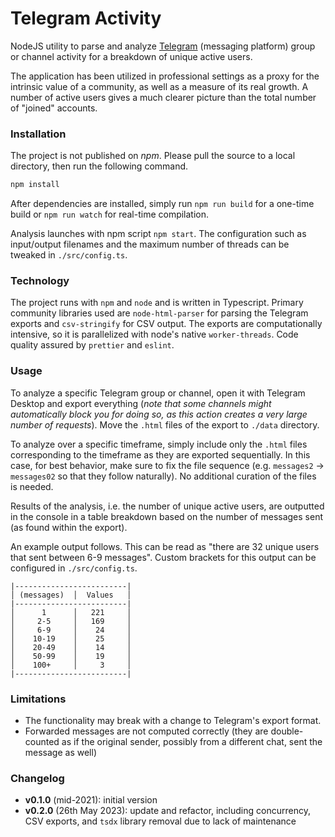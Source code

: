 # Telegram Activity

NodeJS utility to parse and analyze [Telegram](https://telegram.org/) (messaging platform) group or channel activity for a breakdown of unique active users.

The application has been utilized in professional settings as a proxy for the intrinsic value of a community, as well as a measure of its real growth. A number of active users gives a much clearer picture than the total number of "joined" accounts.

### Installation

The project is not published on _npm_. Please pull the source to a local directory, then run the following command.

```bash
npm install
```

After dependencies are installed, simply run `npm run build` for a one-time build or `npm run watch` for real-time compilation.

Analysis launches with npm script `npm start`. The configuration such as input/output filenames and the maximum number of threads can be tweaked in `./src/config.ts`.

### Technology

The project runs with `npm` and `node` and is written in Typescript. Primary community libraries used are `node-html-parser` for parsing the Telegram exports and `csv-stringify` for CSV output. The exports are computationally intensive, so it is parallelized with node's native `worker-threads`. Code quality assured by `prettier` and `eslint`.

### Usage

To analyze a specific Telegram group or channel, open it with Telegram Desktop and export everything (_note that some channels might automatically block you for doing so, as this action creates a very large number of requests_). Move the `.html` files of the export to `./data` directory.

To analyze over a specific timeframe, simply include only the `.html` files corresponding to the timeframe as they are exported sequentially. In this case, for best behavior, make sure to fix the file sequence (e.g. `messages2` -> `messages02` so that they follow naturally). No additional curation of the files is needed.

Results of the analysis, i.e. the number of unique active users, are outputted in the console in a table breakdown based on the number of messages sent (as found within the export).

An example output follows. This can be read as "there are 32 unique users that sent between 6-9 messages". Custom brackets for this output can be configured in `./src/config.ts`.

```
|-------------------------|
│ (messages)  │  Values   │
|-------------------------|
│      1      │   221     │
│     2-5     │   169     │
│     6-9     │    24     │
│    10-19    │    25     │
│    20-49    │    14     │
│    50-99    │    19     │
│    100+     │     3     │
|-------------------------|
```

### Limitations

-   The functionality may break with a change to Telegram's export format.
-   Forwarded messages are not computed correctly (they are double-counted as if the original sender, possibly from a different chat, sent the message as well)

### Changelog

-   **v0.1.0** (mid-2021): initial version
-   **v0.2.0** (26th May 2023): update and refactor, including concurrency, CSV exports, and `tsdx` library removal due to lack of maintenance
